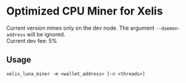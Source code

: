 # Optimized CPU Miner for Xelis

Current version mines only on the dev node. The argument `--daemon-address` will be ignored.\
Current dev fee: 5%

## Usage ##

```
xelis_luna_miner -m <wallet_address> [-n <threads>]
```
